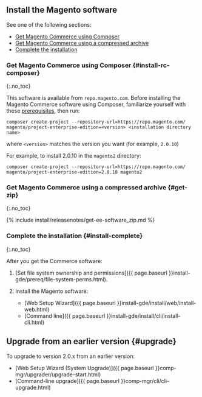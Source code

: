 <div markdown="1">
 
## Install the Magento software
See one of the following sections:

*	[Get Magento Commerce using Composer](#install-rc-composer)
*	[Get Magento Commerce using a compressed archive](#get-zip)
*	[Complete the installation](#install-complete) 

### Get Magento Commerce using Composer {#install-rc-composer}
{:.no_toc}

This software is available from `repo.magento.com`. Before installing the Magento Commerce software using Composer,  familiarize yourself with these  <a href="{{ page.baseurl }}install-gde/prereq/integrator_install.html" target="_blank">prerequisites</a>, then run:

	composer create-project --repository-url=https://repo.magento.com/ magento/project-enterprise-edition=<version> <installation directory name>

where `<version>` matches the version you want (for example, `2.0.10`)

For example, to install 2.0.10 in the `magento2` directory:

	composer create-project --repository-url=https://repo.magento.com/ magento/project-enterprise-edition=2.0.10 magento2

### Get Magento Commerce using a compressed archive {#get-zip}
{:.no_toc}

{% include install/releasenotes/get-ee-software_zip.md %}

### Complete the installation {#install-complete}
{:.no_toc}

After you get the Commerce software:

1.	[Set file system ownership and permissions]({{ page.baseurl }}install-gde/prereq/file-system-perms.html).
2.	Install the Magento software:

	*	[Web Setup Wizard]({{ page.baseurl }}install-gde/install/web/install-web.html)
	*	[Command line]({{ page.baseurl }}install-gde/install/cli/install-cli.html)

## Upgrade from an earlier version {#upgrade}
To upgrade to version 2.0.x from an earlier version:

*	[Web Setup Wizard (System Upgrade)]({{ page.baseurl }}comp-mgr/upgrader/upgrade-start.html)
*	[Command-line upgrade]({{ page.baseurl }}comp-mgr/cli/cli-upgrade.html)

